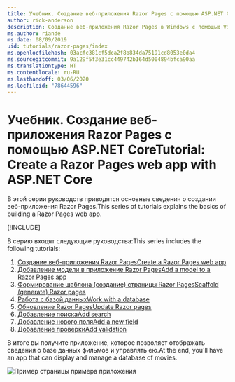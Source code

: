 ```yaml
---
title: Учебник. Создание веб-приложения Razor Pages с помощью ASP.NET Core
author: rick-anderson
description: Создание веб-приложения Razor Pages в Windows с помощью Visual Studio, ASP.NET Core и EF Core.
ms.author: riande
ms.date: 08/09/2019
uid: tutorials/razor-pages/index
ms.openlocfilehash: 03acfc381cf5dca2f8b834da75191cd8053e0da4
ms.sourcegitcommit: 9a129f5f3e31cc449742b164d5004894bfca90aa
ms.translationtype: HT
ms.contentlocale: ru-RU
ms.lasthandoff: 03/06/2020
ms.locfileid: "78644596"
---
```

# <a name="tutorial-create-a-razor-pages-web-app-with-aspnet-core"></a><span data-ttu-id="64efc-103">Учебник. Создание веб-приложения Razor Pages с помощью ASP.NET Core</span><span class="sxs-lookup"><span data-stu-id="64efc-103">Tutorial: Create a Razor Pages web app with ASP.NET Core</span></span>

<span data-ttu-id="64efc-104">В этой серии руководств приводятся основные сведения о создании веб-приложения Razor Pages.</span><span class="sxs-lookup"><span data-stu-id="64efc-104">This series of tutorials explains the basics of building a Razor Pages web app.</span></span> 

[!INCLUDE[](~/includes/advancedRP.md)]

<span data-ttu-id="64efc-105">В серию входят следующие руководства:</span><span class="sxs-lookup"><span data-stu-id="64efc-105">This series includes the following tutorials:</span></span>

1. [<span data-ttu-id="64efc-106">Создание веб-приложения Razor Pages</span><span class="sxs-lookup"><span data-stu-id="64efc-106">Create a Razor Pages web app</span></span>](xref:tutorials/razor-pages/razor-pages-start)
1. [<span data-ttu-id="64efc-107">Добавление модели в приложение Razor Pages</span><span class="sxs-lookup"><span data-stu-id="64efc-107">Add a model to a Razor Pages app</span></span>](xref:tutorials/razor-pages/model)
1. [<span data-ttu-id="64efc-108">Формирование шаблона (создание) страницы Razor Pages</span><span class="sxs-lookup"><span data-stu-id="64efc-108">Scaffold (generate) Razor pages</span></span>](xref:tutorials/razor-pages/page)
1. [<span data-ttu-id="64efc-109">Работа с базой данных</span><span class="sxs-lookup"><span data-stu-id="64efc-109">Work with a database</span></span>](xref:tutorials/razor-pages/sql)
1. [<span data-ttu-id="64efc-110">Обновление Razor Pages</span><span class="sxs-lookup"><span data-stu-id="64efc-110">Update Razor pages</span></span>](xref:tutorials/razor-pages/da1)
1. [<span data-ttu-id="64efc-111">Добавление поиска</span><span class="sxs-lookup"><span data-stu-id="64efc-111">Add search</span></span>](xref:tutorials/razor-pages/search)
1. [<span data-ttu-id="64efc-112">Добавление нового поля</span><span class="sxs-lookup"><span data-stu-id="64efc-112">Add a new field</span></span>](xref:tutorials/razor-pages/new-field)
1. [<span data-ttu-id="64efc-113">Добавление проверки</span><span class="sxs-lookup"><span data-stu-id="64efc-113">Add validation</span></span>](xref:tutorials/razor-pages/validation)

<span data-ttu-id="64efc-114">В итоге вы получите приложение, которое позволяет отображать сведения о базе данных фильмов и управлять ею.</span><span class="sxs-lookup"><span data-stu-id="64efc-114">At the end, you'll have an app that can display and manage a database of movies.</span></span>

![Пример страницы примера приложения](index/_static/sample-page.png)
